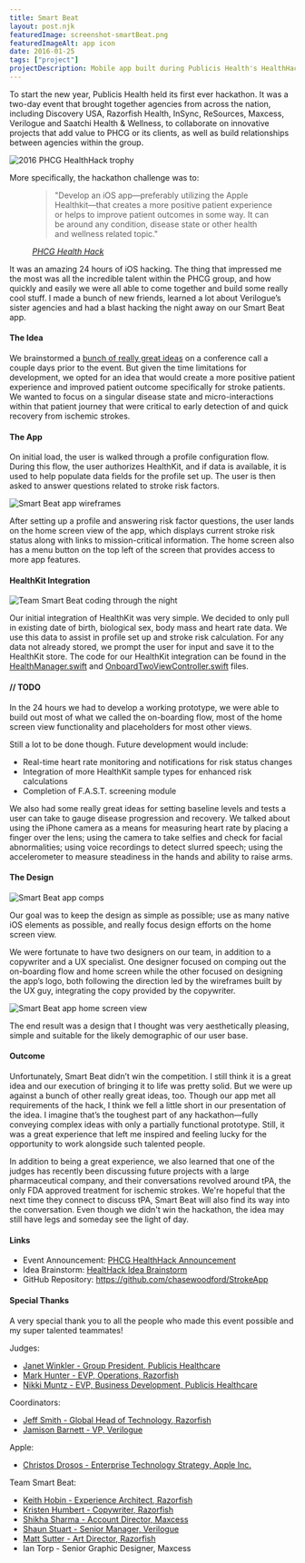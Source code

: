 ```yaml
---
title: Smart Beat
layout: post.njk
featuredImage: screenshot-smartBeat.png
featuredImageAlt: app icon
date: 2016-01-25
tags: ["project"]
projectDescription: Mobile app built during Publicis Health's HealthHack hackathon.
---
```


To start the new year, Publicis Health held its first ever hackathon. It was a two-day event that brought together
agencies from across the nation, including Discovery USA, Razorfish Health, InSync, ReSources, Maxcess, Verilogue and
Saatchi Health & Wellness, to collaborate on innovative projects that add value to PHCG or its clients, as well as build
relationships between agencies within the group.

<div class="text-center"><img class="mw-100 mb-4 shadow border" src="highlight-smartBeat-004.png" alt="2016 PHCG HealthHack trophy"></div>

More specifically, the hackathon challenge was to:

<figure class="bg-light p-3 rounded border">
    <blockquote class="blockquote fst-italic">
        <p class="small">
            "Develop an iOS app&mdash;preferably utilizing the Apple Healthkit&mdash;that creates a more positive patient experience 
            or helps to improve patient outcomes in some way. It can be around any condition, disease state or other 
            health and wellness related topic."
        </p>
    </blockquote>
    <figcaption class="blockquote-footer mt-2 mb-0">
        <cite><a href="/resources/documents/PHCG_Health_Hack.pdf" target="_blank" rel="noopener noreferrer">PHCG Health Hack</a></cite>
    </figcaption>
</figure>

It was an amazing 24 hours of iOS hacking. The thing that impressed me the most was all the incredible talent within the
PHCG group, and how quickly and easily we were all able to come together and build some really cool stuff. I made a
bunch of new friends, learned a lot about Verilogue’s sister agencies and had a blast hacking the night away on our
Smart Beat app.

<h4>The Idea</h4>

We brainstormed
a <a href="/resources/documents/Health%20Hack%20Ideas.pdf" title="Idea brainstorm for HealthHack">
bunch of really great ideas</a> on a conference call a couple days prior to the event. But given the time limitations
for development, we opted for an idea that would create a more positive patient experience and improved patient outcome
specifically for stroke patients. We wanted to focus on a singular disease state and micro-interactions within that
patient journey that were critical to early detection of and quick recovery from ischemic strokes.

<h4>The App</h4>

On initial load, the user is walked through a profile configuration flow. During this flow, the user authorizes
HealthKit, and if data is available, it is used to help populate data fields for the profile set up. The user is then
asked to answer questions related to stroke risk factors.

<div class="text-center"><img class="mw-100 mb-4" src="highlight-smartBeat-001.png" alt="Smart Beat app wireframes"></div>

After setting up a profile and answering risk factor questions, the user lands on the home screen view of the app, which
displays current stroke risk status along with links to mission-critical information. The home screen also has a menu
button on the top left of the screen that provides access to more app features.

<h4>HealthKit Integration</h4>

<div class="text-center"><img class="mw-100 mb-4 shadow border" src="highlight-smartBeat-005.png" alt="Team Smart Beat coding through the night"></div>

Our initial integration of HealthKit was very simple. We decided to only pull in existing date of birth, biological sex,
body mass and heart rate data. We use this data to assist in profile set up and stroke risk calculation. For any data
not already stored, we prompt the user for input and save it to the HealthKit store. The code for our HealthKit
integration can be found in
the <a href="https://github.com/chasewoodford/StrokeApp/blob/master/StrokeApp/HealthManager.swift" title="HealthManager.swift">
HealthManager.swift</a>
and <a href="https://github.com/chasewoodford/StrokeApp/blob/master/StrokeApp/OnboardTwoViewController.swift" title="OnboardTwoViewController.swift">
OnboardTwoViewController.swift</a> files.

<h4>// TODO</h4>

In the 24 hours we had to develop a working prototype, we were able to build out most of what we called the on-boarding
flow, most of the home screen view functionality and placeholders for most other views.

Still a lot to be done though. Future development would include:

<ul>
    <li>Real-time heart rate monitoring and notifications for risk status changes</li>
    <li>Integration of more HealthKit sample types for enhanced risk calculations</li>
    <li>Completion of F.A.S.T. screening module</li>
</ul>

We also had some really great ideas for setting baseline levels and tests a user can take to gauge disease progression
and recovery. We talked about using the iPhone camera as a means for measuring heart rate by placing a finger over the
lens; using the camera to take selfies and check for facial abnormalities; using voice recordings to detect slurred
speech; using the accelerometer to measure steadiness in the hands and ability to raise arms.

<h4>The Design</h4>

<div class="text-center"><img class="mw-100 mb-4" src="highlight-smartBeat-002.png" alt="Smart Beat app comps"></div>

Our goal was to keep the design as simple as possible; use as many native iOS elements as possible, and really focus
design efforts on the home screen view.

We were fortunate to have two designers on our team, in addition to a copywriter and a UX specialist. One designer
focused on comping out the on-boarding flow and home screen while the other focused on designing the app’s logo, both
following the direction led by the wireframes built by the UX guy, integrating the copy provided by the copywriter.

<div class="text-center"><img class="mw-100 mb-4" src="highlight-smartBeat-003.png" alt="Smart Beat app home screen view"></div>

The end result was a design that I thought was very aesthetically pleasing, simple and suitable for the likely
demographic of our user base.

<h4>Outcome</h4>

Unfortunately, Smart Beat didn’t win the competition. I still think it is a great idea and our execution of bringing it
to life was pretty solid. But we were up against a bunch of other really great ideas, too. Though our app met all
requirements of the hack, I think we fell a little short in our presentation of the idea. I imagine that’s the toughest
part of any hackathon&mdash;fully conveying complex ideas with only a partially functional prototype. Still, it was a
great experience that left me inspired and feeling lucky for the opportunity to work alongside such talented people.

In addition to being a great experience, we also learned that one of the judges has recently been discussing future
projects with a large pharmaceutical company, and their conversations revolved around tPA, the only FDA approved
treatment for ischemic strokes. We're hopeful that the next time they connect to discuss tPA, Smart Beat will also find
its way into the conversation. Even though we didn't win the hackathon, the idea may still have legs and someday see the
light of day.

<h4>Links</h4>

<ul>
    <li>Event Announcement: <a href="/resources/documents/PHCG_Health_Hack.pdf" title="PHCG HealthHack Announcement">PHCG HealthHack Announcement</a></li>
    <li>Idea Brainstorm: <a href="/resources/documents/Health%20Hack%20Ideas.pdf" title="HealthHack Idea Brainstorm">HealtHack Idea Brainstorm</a></li>
    <li>GitHub Repository: <a href="https://github.com/chasewoodford/StrokeApp" title="Smart Beat code on GitHub">https://github.com/chasewoodford/StrokeApp</a></li>
</ul>

<h4>Special Thanks</h4>

A very special thank you to all the people who made this event possible and my super talented teammates!

Judges:

<ul>
    <li><a href="https://www.linkedin.com/in/janet-winkler-b1a837a" title="Janet Winkler">Janet Winkler - Group President, Publicis Healthcare</a></li>
    <li><a href="https://www.linkedin.com/in/mhunter" title="Mark Hunter">Mark Hunter - EVP, Operations, Razorfish</a></li>
    <li><a href="https://www.linkedin.com/in/nikki-muntz-8b643a1b" title="Nikki Muntz">Nikki Muntz - EVP, Business Development, Publicis Healthcare</a></li>
</ul>

Coordinators:

<ul>
    <li><a href="https://www.linkedin.com/in/jeff-smith-18551a1" title="Jeff Smith">Jeff Smith - Global Head of Technology, Razorfish</a></li>
    <li><a href="https://www.linkedin.com/in/jamison-barnett-5280662" title="Jamison Barnett">Jamison Barnett - VP, Verilogue</a></li>
</ul>

Apple:

<ul>
    <li><a href="https://www.linkedin.com/in/drosos" title="Christos Drosos">Christos Drosos - Enterprise Technology Strategy, Apple Inc.</a></li>
</ul>

Team Smart Beat:

<ul>
    <li><a href="https://www.linkedin.com/in/keithhobin" title="Keith Hobin">Keith Hobin - Experience Architect, Razorfish</a></li>
    <li><a href="https://www.linkedin.com/in/kristenhumbert" title="Kristen Humber">Kristen Humbert - Copywriter, Razorfish</a></li>
    <li><a href="https://www.linkedin.com/in/shikhasharmapharmd" title="Shikha Sharma">Shikha Sharma - Account Director, Maxcess</a></li>
    <li><a href="https://www.linkedin.com/in/shaun-stuart-832b655" title="Shaun Stuart">Shaun Stuart - Senior Manager, Verilogue</a></li>
    <li><a href="https://www.linkedin.com/in/matt-sutter-7584441" title="Matt Sutter    ">Matt Sutter - Art Director, Razorfish</a></li>
    <li>Ian Torp - Senior Graphic Designer, Maxcess</li>
</ul>